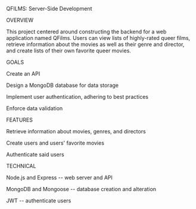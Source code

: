 QFILMS: Server-Side Development

OVERVIEW

This project centered around constructing the backend for a web application named QFilms. Users can view lists of highly-rated 
queer films, retrieve information about the movies as well as their genre and director, and create lists of their own favorite queer movies.

GOALS

Create an API

Design a MongoDB database for data storage

Implement user authentication, adhering to best practices

Enforce data validation


FEATURES

Retrieve information about movies, genres, and directors

Create users and users' favorite movies

Authenticate said users

TECHNICAL

Node.js and Express -- web server and API

MongoDB and Mongoose -- database creation and alteration

JWT -- authenticate users
